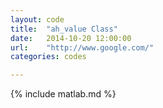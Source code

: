 ```yaml
---
layout: code
title:  "ah_value Class"
date:   2014-10-20 12:00:00
url:    "http://www.google.com/"
categories: codes

---
```


{% include matlab.md %}